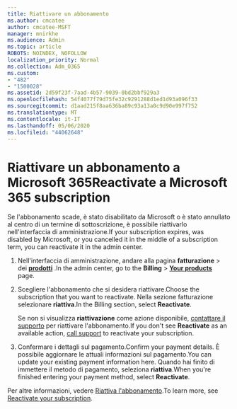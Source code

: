 ```yaml
---
title: Riattivare un abbonamento
ms.author: cmcatee
author: cmcatee-MSFT
manager: mnirkhe
ms.audience: Admin
ms.topic: article
ROBOTS: NOINDEX, NOFOLLOW
localization_priority: Normal
ms.collection: Adm_O365
ms.custom:
- "482"
- "1500028"
ms.assetid: 2d59f23f-7aad-4b57-9039-0bd2bbf929a3
ms.openlocfilehash: 54f4077f79d75fe32c9291288d1ed1d93a096f33
ms.sourcegitcommit: d1aad215f8aa636ba89c93a13a0c9d90e997f752
ms.translationtype: MT
ms.contentlocale: it-IT
ms.lasthandoff: 05/06/2020
ms.locfileid: "44062648"
---
```

# <a name="reactivate-a-microsoft-365-subscription"></a><span data-ttu-id="a5bc3-102">Riattivare un abbonamento a Microsoft 365</span><span class="sxs-lookup"><span data-stu-id="a5bc3-102">Reactivate a Microsoft 365 subscription</span></span>

<span data-ttu-id="a5bc3-103">Se l'abbonamento scade, è stato disabilitato da Microsoft o è stato annullato al centro di un termine di sottoscrizione, è possibile riattivarlo nell'interfaccia di amministrazione.</span><span class="sxs-lookup"><span data-stu-id="a5bc3-103">If your subscription expires, was disabled by Microsoft, or you cancelled it in the middle of a subscription term, you can reactivate it in the admin center.</span></span>
  
1. <span data-ttu-id="a5bc3-104">Nell'interfaccia di amministrazione, andare alla pagina **fatturazione** \> dei **[prodotti](https://go.microsoft.com/fwlink/p/?linkid=842054)** .</span><span class="sxs-lookup"><span data-stu-id="a5bc3-104">In the admin center, go to the **Billing** \> **[Your products](https://go.microsoft.com/fwlink/p/?linkid=842054)** page.</span></span>

2. <span data-ttu-id="a5bc3-105">Scegliere l'abbonamento che si desidera riattivare.</span><span class="sxs-lookup"><span data-stu-id="a5bc3-105">Choose the subscription that you want to reactivate.</span></span> <span data-ttu-id="a5bc3-106">Nella sezione fatturazione selezionare **riattiva**.</span><span class="sxs-lookup"><span data-stu-id="a5bc3-106">In the Billing section, select **Reactivate**.</span></span>

    <span data-ttu-id="a5bc3-107">Se non si visualizza **riattivazione** come azione disponibile, [contattare il supporto](https://docs.microsoft.com/microsoft-365/admin/contact-support-for-business-products) per riattivare l'abbonamento.</span><span class="sxs-lookup"><span data-stu-id="a5bc3-107">If you don't see **Reactivate** as an available action, [call support](https://docs.microsoft.com/microsoft-365/admin/contact-support-for-business-products) to reactivate your subscription.</span></span>

3. <span data-ttu-id="a5bc3-108">Confermare i dettagli sul pagamento.</span><span class="sxs-lookup"><span data-stu-id="a5bc3-108">Confirm your payment details.</span></span> <span data-ttu-id="a5bc3-109">È possibile aggiornare le attuali informazioni sul pagamento.</span><span class="sxs-lookup"><span data-stu-id="a5bc3-109">You can update your existing payment information here.</span></span> <span data-ttu-id="a5bc3-110">Quando hai finito di immettere il metodo di pagamento, seleziona **riattiva**.</span><span class="sxs-lookup"><span data-stu-id="a5bc3-110">When you're finished entering your payment method, select **Reactivate**.</span></span>

<span data-ttu-id="a5bc3-111">Per altre informazioni, vedere [Riattiva l'abbonamento](https://docs.microsoft.com/microsoft-365/commerce/subscriptions/reactivate-your-subscription).</span><span class="sxs-lookup"><span data-stu-id="a5bc3-111">To learn more, see [Reactivate your subscription](https://docs.microsoft.com/microsoft-365/commerce/subscriptions/reactivate-your-subscription).</span></span>